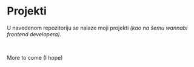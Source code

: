 <h1>Projekti</h1>

<p>U navedenom repozitoriju se nalaze moji projekti <i>(kao na šemu wannabi frontend developera)</i>.</p>
<br>
<p>More to come (I hope)</p>
